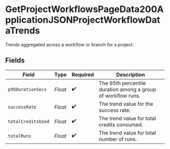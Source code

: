 # GetProjectWorkflowsPageData200ApplicationJSONProjectWorkflowDataTrends

Trends aggregated across a workflow or branch for a project.


## Fields

| Field                                                        | Type                                                         | Required                                                     | Description                                                  |
| ------------------------------------------------------------ | ------------------------------------------------------------ | ------------------------------------------------------------ | ------------------------------------------------------------ |
| `p95DurationSecs`                                            | *Float*                                                      | :heavy_check_mark:                                           | The 95th percentile duration among a group of workflow runs. |
| `successRate`                                                | *Float*                                                      | :heavy_check_mark:                                           | The trend value for the success rate.                        |
| `totalCreditsUsed`                                           | *Float*                                                      | :heavy_check_mark:                                           | The trend value for total credits consumed.                  |
| `totalRuns`                                                  | *Float*                                                      | :heavy_check_mark:                                           | The trend value for total number of runs.                    |
